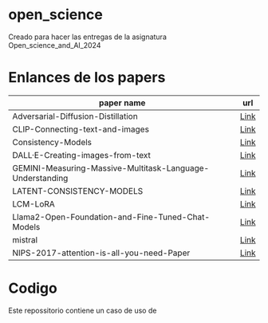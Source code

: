 # open_science
Creado para hacer las entregas de la asignatura Open_science_and_AI_2024

# Enlances de los papers

|                         paper name                        |                        url                     |
|-----------------------------------------------------------|------------------------------------------------|
|Adversarial-Diffusion-Distillation                         |  [Link](https://arxiv.org/pdf/2311.17042.pdf)  |
|CLIP-Connecting-text-and-images                            |  [Link](https://arxiv.org/pdf/2103.00020.pdf)  |
|Consistency-Models                                         |  [Link](https://arxiv.org/pdf/2303.01469.pdf)  |
|DALL·E-Creating-images-from-text                           |  [Link](https://arxiv.org/pdf/2102.12092.pdf)  |
|GEMINI-Measuring-Massive-Multitask-Language-Understanding  |  [Link](https://arxiv.org/pdf/2009.03300.pdf)  |
|LATENT-CONSISTENCY-MODELS                                  |  [Link](https://arxiv.org/pdf/2310.04378.pdf)  |
|LCM-LoRA                                                   |  [Link](https://arxiv.org/pdf/2311.05556.pdf)  |
|Llama2-Open-Foundation-and-Fine-Tuned-Chat-Models          |  [Link](https://arxiv.org/pdf/2307.09288.pdf)  |
|mistral                                                    |  [Link](https://arxiv.org/pdf/2401.04088.pdf)  |
|NIPS-2017-attention-is-all-you-need-Paper                  |  [Link](https://arxiv.org/pdf/1706.03762.pdf)  |

# Codigo

Este repossitorio contiene un caso de uso de 

>
